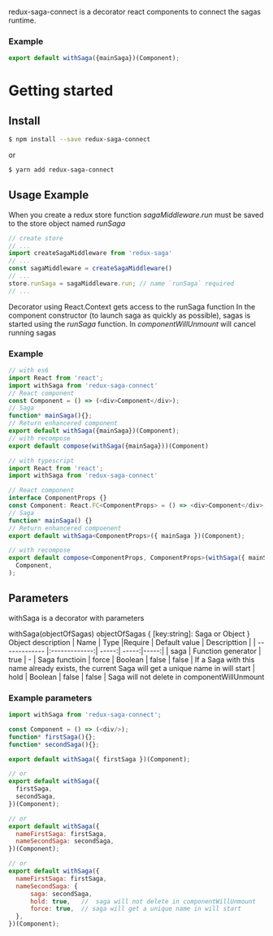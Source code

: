 redux-saga-connect is a decorator react components to connect the sagas runtime.
### Example
```javascript
export default withSaga({mainSaga})(Component);
```
# Getting started

## Install

```sh
$ npm install --save redux-saga-connect
```
or

```sh
$ yarn add redux-saga-connect
```

## Usage Example
When you create a redux store function *sagaMiddleware.run* must be saved to the store object named *runSaga*
```javascript 
// create store
// ...
import createSagaMiddleware from 'redux-saga'
// ...
const sagaMiddleware = createSagaMiddleware()
// ...
store.runSaga = sagaMiddleware.run; // name `runSaga` required
// ...
```
Decorator using React.Context gets access to the runSaga function
In the component constructor (to launch saga as quickly as possible), sagas is started using the *runSaga* function. 
In *componentWillUnmount* will cancel running sagas
### Example
```javascript
// with es6
import React from 'react';
import withSaga from 'redux-saga-connect'
// React component
const Component = () => (<div>Component</div>);
// Saga
function* mainSaga(){};
// Return enhancered component
export default withSaga({mainSaga})(Component);
// with recompose
export default compose(withSaga({mainSaga}))(Component)
```
```typescript jsx
// with typescript
import React from 'react';
import withSaga from 'redux-saga-connect'

// React component
interface ComponentProps {}
const Component: React.FC<ComponentProps> = () => <div>Component</div>;
// Saga
function* mainSaga() {}
// Return enhancered compoenent
export default withSaga<ComponentProps>({ mainSaga })(Component);

// with recompose
export default compose<ComponentProps, ComponentProps>(withSaga({ mainSaga }))(
  Component,
);
```
## Parameters
withSaga is a decorator with parameters

withSaga(objectOfSagas)
 objectOfSagas  {
     [key:string]: Saga or Object
 }
 Object description
| Name | Type  |Require | Default value  | Descripttion |
| ------------- |:-------------:| -----:| -----:|-----:|
| saga   | Function generator | true |  - | Saga functioin
| force | Boolean  |  false  |  false | If a Saga with this name already exists, the current Saga will get a unique name in will start
| hold | Boolean      |   false  | false | Saga will not delete in componentWillUnmount
### Example parameters
```javascript
import withSaga from 'redux-saga-connect';

const Component = () => (<div/>);
function* firstSaga(){};
function* secondSaga(){};

export default withSaga({ firstSaga })(Component);

// or 
export default withSaga({
  firstSaga,
  secondSaga,
})(Component);

// or 
export default withSaga({
  nameFirstSaga: firstSaga,
  nameSecondSaga: secondSaga,
})(Component);

// or 
export default withSaga({
  nameFirstSaga: firstSaga,
  nameSecondSaga: {
      saga: secondSaga,
      hold: true,   //  saga will not delete in componentWillUnmount
      force: true,  // saga will get a unique name in will start
  },
})(Component);
```